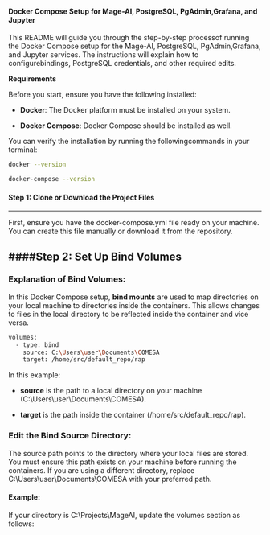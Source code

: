 #### Docker Compose Setup for Mage-AI, PostgreSQL, PgAdmin,Grafana, and Jupyter

This README will guide you through the step-by-step processof running the Docker Compose setup for the Mage-AI, PostgreSQL, PgAdmin,Grafana, and Jupyter services. The instructions will explain how to configurebindings, PostgreSQL credentials, and other required edits.

**Requirements**

Before you start, ensure you have the following installed:

*   **Docker**: The Docker platform must be installed on your system.
    

*   **Docker Compose**: Docker Compose should be installed as well.
    

You can verify the installation by running the followingcommands in your terminal:
```bash
docker --version
```
```bash
docker-compose --version
```
#### Step 1: Clone or Download the Project Files
-------------------------------------------

First, ensure you have the docker-compose.yml file ready on your machine. You can create this file manually or download it from the repository.

####Step 2: Set Up Bind Volumes
---------------------------

### Explanation of Bind Volumes:

In this Docker Compose setup, **bind mounts** are used to map directories on your local machine to directories inside the containers. This allows changes to files in the local directory to be reflected inside the container and vice versa.

```bash
volumes:
  - type: bind
    source: C:\Users\user\Documents\COMESA
    target: /home/src/default_repo/rap
```
In this example:

*   **source** is the path to a local directory on your machine (C:\\Users\\user\\Documents\\COMESA).
    
*   **target** is the path inside the container (/home/src/default\_repo/rap).
    

### Edit the Bind Source Directory:

The source path points to the directory where your local files are stored. You must ensure this path exists on your machine before running the containers. If you are using a different directory, replace C:\\Users\\user\\Documents\\COMESA with your preferred path.

#### Example:

If your directory is C:\\Projects\\MageAI, update the volumes section as follows:
